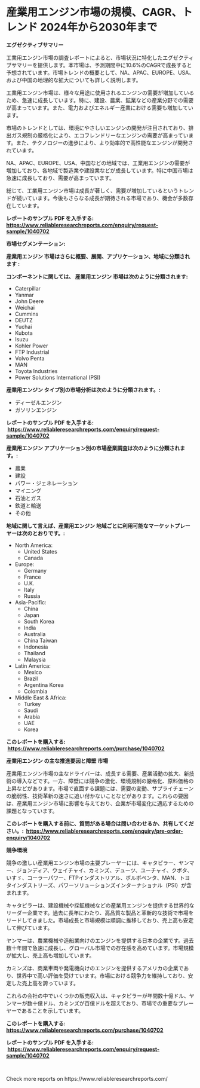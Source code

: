 <p><h1>産業用エンジン市場の規模、CAGR、トレンド 2024年から2030年まで</h1></p><p><strong>エグゼクティブサマリー</strong></p>
<p><p>工業用エンジン市場の調査レポートによると、市場状況に特化したエグゼクティブサマリーを提供します。本市場は、予測期間中に10.6%のCAGRで成長すると予想されています。市場トレンドの概要として、NA、APAC、EUROPE、USA、および中国の地理的な拡大についても詳しく説明します。</p><p>工業用エンジン市場は、様々な用途に使用されるエンジンの需要が増加しているため、急速に成長しています。特に、建設、農業、鉱業などの産業分野での需要が高まっています。また、電力およびエネルギー産業における需要も増加しています。</p><p>市場のトレンドとしては、環境にやさしいエンジンの開発が注目されており、排出ガス規制の厳格化により、エコフレンドリーなエンジンの需要が高まっています。また、テクノロジーの進歩により、より効率的で高性能なエンジンが開発されています。</p><p>NA、APAC、EUROPE、USA、中国などの地域では、工業用エンジンの需要が増加しており、各地域で製造業や建設業などが成長しています。特に中国市場は急速に成長しており、需要が高まっています。</p><p>総じて、工業用エンジン市場は成長が著しく、需要が増加しているというトレンドが続いています。今後もさらなる成長が期待される市場であり、機会が多数存在しています。</p></p>
<p><strong>レポートのサンプル PDF を入手する: <a href="https://www.reliableresearchreports.com/enquiry/request-sample/1040702">https://www.reliableresearchreports.com/enquiry/request-sample/1040702</a></strong></p>
<p><strong>市場セグメンテーション:</strong></p>
<p><strong> 産業用エンジン 市場はさらに概要、展開、アプリケーション、地域に分類されます :</strong></p>
<p><strong>コンポーネントに関しては、 産業用エンジン 市場は次のように分類されます: &nbsp;</strong></p>
<p><ul><li>Caterpillar</li><li>Yanmar</li><li>John Deere</li><li>Weichai</li><li>Cummins</li><li>DEUTZ</li><li>Yuchai</li><li>Kubota</li><li>Isuzu</li><li>Kohler Power</li><li>FTP Industrial</li><li>Volvo Penta</li><li>MAN</li><li>Toyota Industries</li><li>Power Solutions International (PSI)</li></ul></p>
<p><strong> 産業用エンジン タイプ別の市場分析は次のように分類されます。:</strong></p>
<p><ul><li>ディーゼルエンジン</li><li>ガソリンエンジン</li></ul></p>
<p><strong>レポートのサンプル PDF を入手する: &nbsp;<a href="https://www.reliableresearchreports.com/enquiry/request-sample/1040702">https://www.reliableresearchreports.com/enquiry/request-sample/1040702</a></strong></p>
<p><strong> 産業用エンジン アプリケーション別の市場産業調査は次のように分類されます。:</strong></p>
<p><ul><li>農業</li><li>建設</li><li>パワー・ジェネレーション</li><li>マイニング</li><li>石油とガス</li><li>鉄道と輸送</li><li>その他</li></ul></p>
<p><strong>地域に関して言えば、産業用エンジン 地域ごとに利用可能なマーケットプレーヤーは次のとおりです。:</strong></p>
<p><ul>
    <li>
        North America:
        <ul>
            <li>United States</li>
            <li>Canada</li>
        </ul>
    </li>
    <li>
        Europe:
        <ul>
            <li>Germany</li>
            <li>France</li>
            <li>U.K.</li>
            <li>Italy</li>
            <li>Russia</li>
        </ul>
    </li>
    <li>
        Asia-Pacific:
        <ul>
            <li>China</li>
            <li>Japan</li>
            <li>South Korea</li>
            <li>India</li>
            <li>Australia</li>
            <li>China Taiwan</li>
            <li>Indonesia</li>
            <li>Thailand</li>
            <li>Malaysia</li>
        </ul>
    </li>
    <li>
        Latin America:
        <ul>
            <li>Mexico</li>
            <li>Brazil</li>
            <li>Argentina Korea</li>
            <li>Colombia</li>
        </ul>
    </li>
    <li>
        Middle East & Africa:
        <ul>
            <li>Turkey</li>
            <li>Saudi</li>
            <li>Arabia</li>
            <li>UAE</li>
            <li>Korea</li>
        </ul>
    </li>
    </ul></p>
<p><strong>このレポートを購入する: &nbsp;<a href="https://www.reliableresearchreports.com/purchase/1040702">https://www.reliableresearchreports.com/purchase/1040702</a></strong></p>
<p><strong>産業用エンジン の主な推進要因と障壁 市場</strong></p>
<p><p>産業用エンジン市場の主なドライバーは、成長する需要、産業活動の拡大、新技術の導入などです。一方、障壁には競争の激化、環境規制の厳格化、原料価格の上昇などがあります。市場で直面する課題には、需要の変動、サプライチェーンの脆弱性、技術革新の速さに追い付かないことなどがあります。これらの要因は、産業用エンジン市場に影響を与えており、企業が市場変化に適応するための課題となっています。</p></p>
<p><strong>このレポートを購入する前に、質問がある場合は問い合わせるか、共有してください。:&nbsp; <a href="https://www.reliableresearchreports.com/enquiry/pre-order-enquiry/1040702">https://www.reliableresearchreports.com/enquiry/pre-order-enquiry/1040702</a></strong></p>
<p><strong>競争環境</strong></p>
<p><p>競争の激しい産業用エンジン市場の主要プレーヤーには、キャタピラー、ヤンマー、ジョンディア、ウェイチャイ、カミンズ、デューツ、ユーチャイ、クボタ、いすゞ、コーラーパワー、FTPインダストリアル、ボルボペンタ、MAN、トヨタインダストリーズ、パワーソリューションズインターナショナル（PSI）が含まれます。 </p><p>キャタピラーは、建設機械や採鉱機械などの産業用エンジンを提供する世界的なリーダー企業です。過去に長年にわたり、高品質な製品と革新的な技術で市場をリードしてきました。市場成長と市場規模は順調に推移しており、売上高も安定して伸びています。</p><p>ヤンマーは、農業機械や造船業向けのエンジンを提供する日本の企業です。過去数十年間で急速に成長し、グローバル市場での存在感を高めています。市場規模が拡大し、売上高も増加しています。</p><p>カミンズは、商業車両や発電機向けのエンジンを提供するアメリカの企業であり、世界中で高い評価を受けています。市場における競争力を維持しており、安定した売上高を誇っています。</p><p>これらの会社の中でいくつかの販売収入は、キャタピラーが年間数十億ドル、ヤンマーが数十億ドル、カミンズが百億ドルを超えており、市場での重要なプレーヤーであることを示しています。</p></p>
<p><strong>このレポートを購入する: &nbsp; <a href="https://www.reliableresearchreports.com/purchase/1040702">https://www.reliableresearchreports.com/purchase/1040702</a></strong></p>
<p><strong>レポートのサンプル PDF を入手する: &nbsp;<a href="https://www.reliableresearchreports.com/enquiry/request-sample/1040702">https://www.reliableresearchreports.com/enquiry/request-sample/1040702</a></strong><strong></strong></p>
<p>&nbsp;</p>
<p>Check more reports on https://www.reliableresearchreports.com/</p>